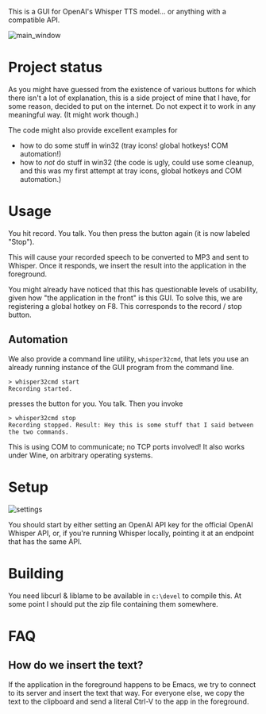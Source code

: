 This is a GUI for OpenAI's Whisper TTS model... or anything with a compatible API.

![main_window](https://github.com/user-attachments/assets/267aae50-adab-4da0-b647-3f093eb92895)

# Project status

As you might have guessed from the existence of various buttons for which there isn't a lot of explanation, this is a side project of mine that I have, for some reason, decided to put on the internet. Do not expect it to work in any meaningful way. (It might work though.)

The code might also provide excellent examples for

- how to do some stuff in win32 (tray icons! global hotkeys! COM automation!)
- how to _not_ do stuff in win32 (the code is ugly, could use some cleanup, and this was my first attempt at tray icons, global hotkeys and COM automation.)

# Usage

You hit record. You talk. You then press the button again (it is now labeled "Stop").

This will cause your recorded speech to be converted to MP3 and sent to Whisper. Once it responds, we insert the result into the application in the foreground.

You might already have noticed that this has questionable levels of usability, given how "the application in the front" is this GUI. To solve this, we are registering a global hotkey on F8. This corresponds to the record / stop button.

## Automation

We also provide a command line utility, `whisper32cmd`, that lets you use an already running instance of the GUI program from the command line.

```
> whisper32cmd start
Recording started.
```

presses the button for you. You talk. Then you invoke

```
> whisper32cmd stop
Recording stopped. Result: Hey this is some stuff that I said between the two commands.

```

This is using COM to communicate; no TCP ports involved! It also works under Wine, on arbitrary operating systems.


# Setup

![settings](https://github.com/user-attachments/assets/22c8af2b-4bb8-474c-b75d-191c8659202a)

You should start by either setting an OpenAI API key for the official OpenAI Whisper API, or, if you're running Whisper locally, pointing it at an endpoint that has the same API.

# Building

You need libcurl & liblame to be available in `c:\devel` to compile this. At some point I should put the zip file containing them somewhere.

# FAQ

## How do we insert the text?

If the application in the foreground happens to be Emacs, we try to connect to its server and insert the text that way. For everyone else, we copy the text to the clipboard and send a literal Ctrl-V to the app in the foreground.



